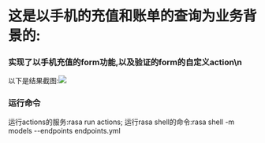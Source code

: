 # 这是以手机的充值和账单的查询为业务背景的:
### 实现了以手机充值的form功能,以及验证的form的自定义action\n
以下是结果截图:![](../../Pictures/结果.png)

### 运行命令

运行actions的服务:rasa run actions;
运行rasa shell的命令:rasa shell -m models --endpoints endpoints.yml

